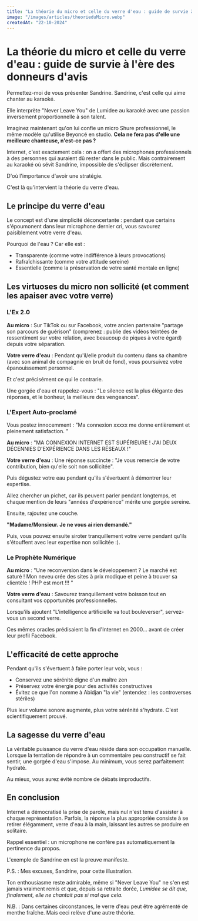 ```yaml
---
title: "La théorie du micro et celle du verre d'eau : guide de survie à l'ère des donneurs d'avis"
image: "/images/articles/theorieduMicro.webp"
createdAt: "22-10-2024"
---
```


# La théorie du micro et celle du verre d'eau : guide de survie à l'ère des donneurs d'avis

Permettez-moi de vous présenter Sandrine.
Sandrine, c'est celle qui aime chanter au karaoké.

Elle interprète "Never Leave You" de Lumidee au karaoké avec une passion inversement proportionnelle à son talent.

Imaginez maintenant qu'on lui confie un micro Shure professionnel, le même modèle qu'utilise Beyoncé en studio.
**Cela ne fera pas d'elle une meilleure chanteuse, n'est-ce pas ?**

Internet, c'est exactement cela : on a offert des microphones professionnels à des personnes qui auraient dû rester dans le public. Mais contrairement au karaoké où sévit Sandrine, impossible de s'éclipser discrètement.

D'où l'importance d'avoir une stratégie.

C'est là qu'intervient la théorie du verre d'eau.

## Le principe du verre d'eau

Le concept est d'une simplicité déconcertante : pendant que certains s'époumonent dans leur microphone dernier cri, vous savourez paisiblement votre verre d'eau.

Pourquoi de l'eau ? Car elle est :

- Transparente (comme votre indifférence à leurs provocations)
- Rafraîchissante (comme votre attitude sereine)
- Essentielle (comme la préservation de votre santé mentale en ligne)

## Les virtuoses du micro non sollicité (et comment les apaiser avec votre verre)

### L'Ex 2.0

**Au micro** : Sur TikTok ou sur Facebook, votre ancien partenaire "partage son parcours de guérison" (comprenez : publie des vidéos teintées de ressentiment sur votre relation, avec beaucoup de piques à votre égard) depuis votre séparation.

**Votre verre d'eau** : Pendant qu'il/elle produit du contenu dans sa chambre (avec son animal de compagnie en bruit de fond), vous poursuivez votre épanouissement personnel.

Et c'est précisément ce qui le contrarie.

Une gorgée d'eau et rappelez-vous : "Le silence est la plus élégante des réponses, et le bonheur, la meilleure des vengeances".

### L'Expert Auto-proclamé

Vous postez innocemment : "Ma connexion xxxxx me donne entièrement et pleinement satisfaction. "

**Au micro** : "MA CONNEXION INTERNET EST SUPÉRIEURE ! J'AI DEUX DÉCENNIES D'EXPÉRIENCE DANS LES RÉSEAUX !"

**Votre verre d'eau** : Une réponse succincte : "Je vous remercie de votre contribution, bien qu'elle soit non sollicitée".

Puis dégustez votre eau pendant qu'ils s'évertuent à démontrer leur expertise.

Allez chercher un pichet, car ils peuvent parler pendant longtemps, et chaque mention de leurs "années d'expérience" mérite une gorgée sereine.

Ensuite, rajoutez une couche.

**"Madame/Monsieur. Je ne vous ai rien demandé."**

Puis, vous pouvez ensuite siroter tranquillement votre verre pendant qu'ils s'étouffent avec leur expertise non sollicitée :).

### Le Prophète Numérique

**Au micro** : "Une reconversion dans le développement ? Le marché est saturé ! Mon neveu crée des sites à prix modique et peine à trouver sa clientèle ! PHP est mort !!! "

**Votre verre d'eau** : Savourez tranquillement votre boisson tout en consultant vos opportunités professionnelles.

Lorsqu'ils ajoutent "L'intelligence artificielle va tout bouleverser", servez-vous un second verre.

Ces mêmes oracles prédisaient la fin d'Internet en 2000... avant de créer leur profil Facebook.

## L'efficacité de cette approche

Pendant qu'ils s'évertuent à faire porter leur voix, vous :

- Conservez une sérénité digne d'un maître zen
- Préservez votre énergie pour des activités constructives
- Évitez ce que l'on nomme à Abidjan "la vie" (entendez : les controverses stériles)

Plus leur volume sonore augmente, plus votre sérénité s'hydrate. C'est scientifiquement prouvé.

## La sagesse du verre d'eau

La véritable puissance du verre d'eau réside dans son occupation manuelle. Lorsque la tentation de répondre à un commentaire peu constructif se fait sentir, une gorgée d'eau s'impose. Au minimum, vous serez parfaitement hydraté.

Au mieux, vous aurez évité nombre de débats improductifs.

## En conclusion

Internet a démocratisé la prise de parole, mais nul n'est tenu d'assister à chaque représentation. Parfois, la réponse la plus appropriée consiste à se retirer élégamment, verre d'eau à la main, laissant les autres se produire en solitaire.

Rappel essentiel : un microphone ne confère pas automatiquement la pertinence du propos.

L'exemple de Sandrine en est la preuve manifeste.

P.S. : Mes excuses, Sandrine, pour cette illustration.

Ton enthousiasme reste admirable, même si "Never Leave You" ne s'en est jamais vraiment remis et que, depuis sa retraite dorée, _Lumidee se dit que, finalement, elle ne chantait pas si mal que cela._

N.B. : Dans certaines circonstances, le verre d'eau peut être agrémenté de menthe fraîche. Mais ceci relève d'une autre théorie.
